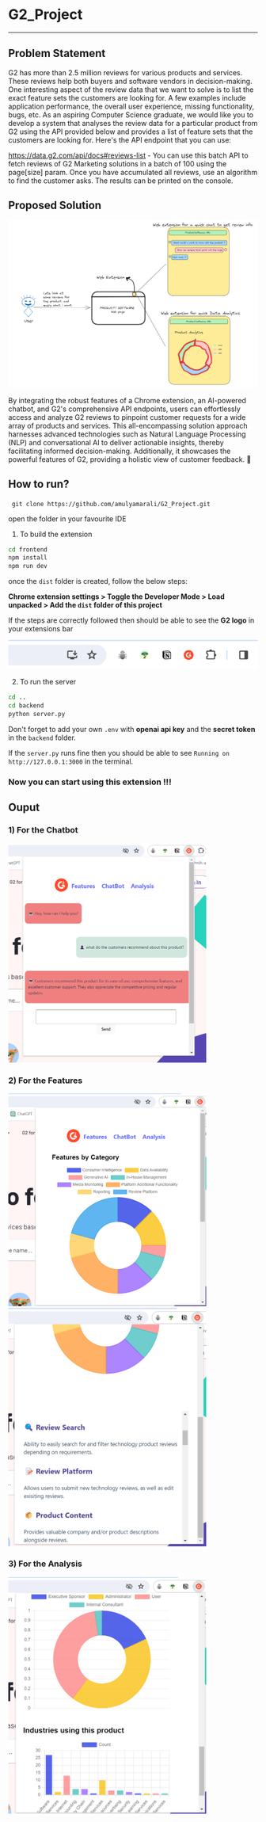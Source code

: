 # G2_Project
---

## Problem Statement 
G2 has more than 2.5 million reviews for various products and services. These reviews help
both buyers and software vendors in decision-making. One interesting aspect of the
review data that we want to solve is to list the exact feature sets the customers are looking
for. A few examples include application performance, the overall user experience, missing
functionality, bugs, etc.
As an aspiring Computer Science graduate, we would like you to develop a system that
analyses the review data for a particular product from G2 using the API provided below and
provides a list of feature sets that the customers are looking for.
Here's the API endpoint that you can use:

https://data.g2.com/api/docs#reviews-list - You can use this batch API to fetch reviews of
G2 Marketing solutions in a batch of 100 using the page[size] param. Once you have
accumulated all reviews, use an algorithm to find the customer asks. The results can be
printed on the console.

## Proposed Solution 
![alt text](image.png)

By integrating the robust features of a Chrome extension, an AI-powered chatbot, and G2's comprehensive API endpoints, users can effortlessly access and analyze G2 reviews to pinpoint customer requests for a wide array of products and services. This all-encompassing solution approach harnesses advanced technologies such as Natural Language Processing (NLP) and conversational AI to deliver actionable insights, thereby facilitating informed decision-making. Additionally, it showcases the powerful features of G2, providing a holistic view of customer feedback. 🚀

## How to run?

``` git clone https://github.com/amulyamarali/G2_Project.git```

open the folder in your favourite IDE


1) To build the extension 
```bash 
cd frontend
npm install
npm run dev
```
once the ```dist``` folder is created, follow the below steps: 

**Chrome extension settings > Toggle the Developer Mode > Load unpacked > Add the `dist` folder of this project**

If the steps are correctly followed then should be able to see the **G2 logo** in your extensions bar

![alt text](image-1.png)


2) To run the server

```bash
cd ..
cd backend
python server.py
```
Don't forget to add your own `.env` with **openai api key** and the **secret token** in the `backend` folder.

If the `server.py` runs fine then you should be able to see `Running on http://127.0.0.1:3000` in the terminal. 


### Now you can start using this extension !!!


## Ouput
### 1) For the **Chatbot**
<img src="image-2.png" alt="alt text" width="400"/>


### 2) For the **Features**
<img src="image-3.png" alt="alt text" width="400"/>

<img src="image-4.png" alt="alt text" width="400"/>


### 3) For the **Analysis**
<img src="image-5.png" alt="alt text" width="400"/>


